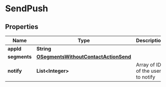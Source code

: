 

# SendPush


## Properties

| Name | Type | Description | Notes |
|------------ | ------------- | ------------- | -------------|
|**appId** | **String** |  |  |
|**segments** | [**OSegmentsWithoutContactActionSend**](OSegmentsWithoutContactActionSend.md) |  |  |
|**notify** | **List&lt;Integer&gt;** | Array of IDs of the users to notify |  [optional] |



